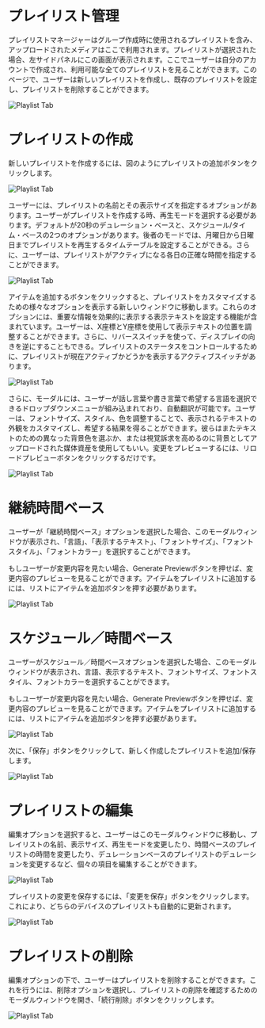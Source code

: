 # プレイリスト管理

<div class="description">

プレイリストマネージャーはグループ作成時に使用されるプレイリストを含み、アップロードされたメディアはここで利用されます。プレイリストが選択された場合、左サイドパネルにこの画面が表示されます。ここでユーザーは自分のアカウントで作成され、利用可能な全てのプレイリストを見ることができます。このページで、ユーザーは新しいプレイリストを作成し、既存のプレイリストを設定し、プレイリストを削除することができます。

<!-- ![playlist_manager](/images/image0503.png ":size=100%") -->
<img src="/images/image0503.png" alt="Playlist Tab" style="max-width: 100%;">

</div>

# プレイリストの作成

<div class="description">

新しいプレイリストを作成するには、図のようにプレイリストの追加ボタンをクリックします。

<!-- ![create_playlist](/images/image402.png ":size=100%") -->
<img src="/images/image402.png" alt="Playlist Tab" style="max-width: 100%;">

ユーザーには、プレイリストの名前とその表示サイズを指定するオプションがあります。ユーザーがプレイリストを作成する時、再生モードを選択する必要があります。デフォルトが20秒のデュレーション・ベースと、スケジュール/タイム・ベースの2つのオプションがあります。後者のモードでは、月曜日から日曜日までプレイリストを再生するタイムテーブルを設定することができる。さらに、ユーザーは、プレイリストがアクティブになる各日の正確な時間を指定することができます。

<!-- ![create_playlist](/images/image403.png ":size=100%") -->
<img src="/images/image403.png" alt="Playlist Tab" style="max-width: 100%;">

アイテムを追加するボタンをクリックすると、プレイリストをカスタマイズするための様々なオプションを表示する新しいウィンドウに移動します。これらのオプションには、重要な情報を効果的に表示する表示テキストを設定する機能が含まれています。ユーザーは、X座標とY座標を使用して表示テキストの位置を調整することができます。さらに、リバーススイッチを使って、ディスプレイの向きを逆にすることもできる。プレイリストのステータスをコントロールするために、プレイリストが現在アクティブかどうかを表示するアクティブスイッチがあります。

<!-- ![add_playlist_manager](/images/image12.png ":size=100%") -->
<img src="/images/image12.png" alt="Playlist Tab" style="max-width: 100%;">

さらに、モーダルには、ユーザーが話し言葉や書き言葉で希望する言語を選択できるドロップダウンメニューが組み込まれており、自動翻訳が可能です。ユーザーは、フォントサイズ、スタイル、色を調整することで、表示されるテキストの外観をカスタマイズし、希望する結果を得ることができます。彼らはまたテキストのための異なった背景色を選ぶか、または視覚訴求を高めるのに背景としてアップロードされた媒体資産を使用してもいい。変更をプレビューするには、リロードプレビューボタンをクリックするだけです。

<!-- ![add_playlist_manager_info](/images/image11.png ":size=100%") -->
<img src="/images/image11.png" alt="Playlist Tab" style="max-width: 100%;">

</div>

# 継続時間ベース

<div class="description">

ユーザーが「継続時間ベース」オプションを選択した場合、このモーダルウィンドウが表示され、「言語」、「表示するテキスト」、「フォントサイズ」、「フォントスタイル」、「フォントカラー」を選択することができます。

もしユーザーが変更内容を見たい場合、Generate Previewボタンを押せば、変更内容のプレビューを見ることができます。アイテムをプレイリストに追加するには、リストにアイテムを追加ボタンを押す必要があります。

<!-- ![duration](/images/image405.png ":size=100%") -->
<img src="/images/image405.png" alt="Playlist Tab" style="max-width: 100%;">

</div>

# スケジュール／時間ベース

<div class="description">

ユーザーがスケジュール／時間ベースオプションを選択した場合、このモーダルウィンドウが表示され、言語、表示するテキスト、フォントサイズ、フォントスタイル、フォントカラーを選択することができます。

もしユーザーが変更内容を見たい場合、Generate Previewボタンを押せば、変更内容のプレビューを見ることができます。アイテムをプレイリストに追加するには、リストにアイテムを追加ボタンを押す必要があります。

<!-- ![duration](/images/image406.png ":size=100%") -->
<img src="/images/image406.png" alt="Playlist Tab" style="max-width: 100%;">

次に、「保存」ボタンをクリックして、新しく作成したプレイリストを追加/保存します。

<!-- ![duration](/images/image407.png ":size=100%") -->
<img src="/images/image407.png" alt="Playlist Tab" style="max-width: 100%;">

</div>

# プレイリストの編集

<div class="description">

編集オプションを選択すると、ユーザーはこのモーダルウィンドウに移動し、プレイリストの名前、表示サイズ、再生モードを変更したり、時間ベースのプレイリストの時間を変更したり、デュレーションベースのプレイリストのデュレーションを変更するなど、個々の項目を編集することができます。

<!-- ![duration](/images/image408.png ":size=100%") -->
<img src="/images/image408.png" alt="Playlist Tab" style="max-width: 100%;">

プレイリストの変更を保存するには、「変更を保存」ボタンをクリックします。これにより、どちらのデバイスのプレイリストも自動的に更新されます。

<!-- ![duration](/images/image409.png ":size=100%") -->
<img src="/images/image409.png" alt="Playlist Tab" style="max-width: 100%;">

</div>

# プレイリストの削除

<div class="description">

編集オプションの下で、ユーザーはプレイリストを削除することができます。これを行うには、削除オプションを選択し、プレイリストの削除を確認するためのモーダルウィンドウを開き、「続行削除」ボタンをクリックします。

<!-- ![duration](/images/image410.png ":size=100%") -->
<img src="/images/image410.png" alt="Playlist Tab" style="max-width: 100%;">

</div>